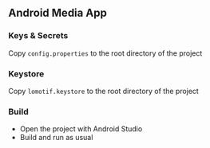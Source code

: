 ## Android Media App

### Keys & Secrets

Copy `config.properties` to the root directory of the project

### Keystore

Copy `lomotif.keystore` to the root directory of the project

### Build
- Open the project with Android Studio
- Build and run as usual
